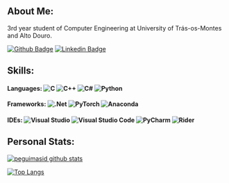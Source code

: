 ## About Me:

3rd year student of Computer Engineering at University of Trás-os-Montes and Alto Douro.

[![Github Badge](https://img.shields.io/badge/-Github-000?style=flat-square&logo=Github&logoColor=white&link=https://github.com/Necas209)](https://github.com/Necas209)
 [![Linkedin Badge](https://img.shields.io/badge/-LinkedIn-blue?style=flat-square&logo=Linkedin&logoColor=white&link=https://www.linkedin.com/in/diogo-medeiros-268897198/)](https://www.linkedin.com/in/diogo-medeiros-268897198/)

## Skills:

#### Languages: ![C](https://img.shields.io/badge/C-%2300599C.svg?style=flat&logo=C&logoColor=white) ![C++](https://img.shields.io/badge/C++-%2300599C.svg?style=flat&logo=C%2B%2B&logoColor=white) ![C#](https://img.shields.io/badge/C%23-%23239120.svg?style=flat&logo=C-sharp&logoColor=white) ![Python](https://img.shields.io/badge/Python-3670A0?style=flat&logo=Python&logoColor=ffdd54)

#### Frameworks: ![.Net](https://img.shields.io/badge/.NET-5C2D91?style=flat&logo=.net&logoColor=white) ![PyTorch](https://img.shields.io/badge/PyTorch-%23EE4C2C.svg?style=flat&logo=PyTorch&logoColor=white) ![Anaconda](https://img.shields.io/badge/Anaconda-%2344A833.svg?style=flat&logo=Anaconda&logoColor=white)

#### IDEs: ![Visual Studio](https://img.shields.io/badge/Visual%20Studio-5C2D91.svg?style=flat&logo=visual-studio&logoColor=white) ![Visual Studio Code](https://img.shields.io/badge/Visual%20Studio%20Code-0078d7.svg?style=flat&logo=visual-studio-code&logoColor=white) ![PyCharm](https://img.shields.io/badge/PyCharm-143?style=flat&logo=PyCharm&logoColor=black&color=black&labelColor=green) ![Rider](https://img.shields.io/badge/Rider-000000.svg?style=flat&logo=Rider&logoColor=white&color=black&labelColor=crimson)

## Personal Stats:

[![peguimasid github stats](https://github-readme-stats.vercel.app/api?username=Necas209&show_icons=true&title_color=fff&icon_color=37aaff&text_color=f8f8f2&bg_color=171c24&count_private=true)](https://github.com/Necas209)

[![Top Langs](https://github-readme-stats.vercel.app/api/top-langs/?username=Necas209&layout=compact&title_color=fff&text_color=f8f8f2&hide=java&bg_color=171c24)](https://github.com/Necas209)
